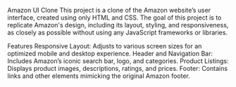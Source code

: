 Amazon UI Clone
This project is a clone of the Amazon website’s user interface, created using only HTML and CSS. The goal of this project is to replicate Amazon's design, including its layout, styling, and responsiveness, as closely as possible without using any JavaScript frameworks or libraries.

Features
Responsive Layout: Adjusts to various screen sizes for an optimized mobile and desktop experience.
Header and Navigation Bar: Includes Amazon’s iconic search bar, logo, and categories.
Product Listings: Displays product images, descriptions, ratings, and prices.
Footer: Contains links and other elements mimicking the original Amazon footer.
